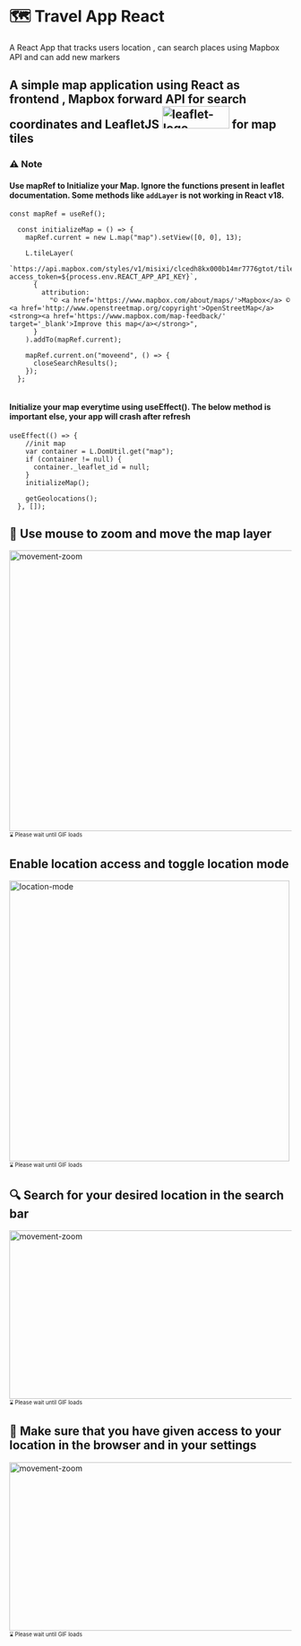 # 🗺️ __Travel App React__
A React App that tracks users location , can search places using Mapbox API and can add new markers

## A simple map application using React as frontend , Mapbox forward API for search coordinates and LeafletJS <img src="https://github.com/trial-pyth/Travel-App-React/blob/master/img/leaflet.png?raw=true" alt="leaflet-logo" width=120 height=40/> for map tiles

### ⚠️ __Note__

#### Use mapRef to Initialize your Map. Ignore the functions present in leaflet documentation. Some methods like `addLayer` is not working in React v18.

```JS
const mapRef = useRef();

  const initializeMap = () => {
    mapRef.current = new L.map("map").setView([0, 0], 13);

    L.tileLayer(
      `https://api.mapbox.com/styles/v1/misixi/clcedh8kx000b14mr7776gtot/tiles/256/{z}/{x}/{y}@2x?access_token=${process.env.REACT_APP_API_KEY}`,
      {
        attribution:
          "© <a href='https://www.mapbox.com/about/maps/'>Mapbox</a> © <a href='http://www.openstreetmap.org/copyright'>OpenStreetMap</a> <strong><a href='https://www.mapbox.com/map-feedback/' target='_blank'>Improve this map</a></strong>",
      }
    ).addTo(mapRef.current);

    mapRef.current.on("moveend", () => {
      closeSearchResults();
    });
  };
  
  ```

#### Initialize your map everytime using useEffect(). The below method is important else, your app will crash after refresh

```JS
useEffect(() => {
    //init map
    var container = L.DomUtil.get("map");
    if (container != null) {
      container._leaflet_id = null;
    }
    initializeMap();

    getGeolocations();
  }, []);
```
## __📍 Use mouse to zoom and move the map layer__

<img src="https://github.com/trial-pyth/Travel-App-React/blob/master/img/movement-zoom.gif?raw=true" alt="movement-zoom" width=600 height=500/><sub><sup>⌛ Please wait until GIF loads</sup></sub>

## __Enable location access and toggle location mode__

<img src="https://github.com/trial-pyth/Travel-App-React/blob/master/img/location-mode.gif?raw=true" alt="location-mode" width=500 /><sub><sup>⌛ Please wait until GIF loads</sup></sub>

## 🔍 __Search for your desired location in the search bar__

<img src="https://github.com/trial-pyth/Travel-App-React/blob/master/img/search.gif?raw=true" alt="movement-zoom" width=600 height=300 /><sub><sup>⌛ Please wait until GIF loads</sup></sub>

## 🗾 Make sure that you have given access to your location in the browser and in your settings

<img src="https://github.com/trial-pyth/Travel-App-React/blob/master/img/location-error.gif?raw=true" alt="movement-zoom" width=600 height=300 /><sub><sup>⌛ Please wait until GIF loads</sup></sub>
